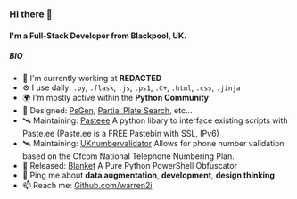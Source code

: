 ### Hi there 👋


#### I'm a Full-Stack Developer from Blackpool, UK.


##### BIO

- 🏢 I'm currently working at **REDACTED**
- ⚙️ I use daily: `.py`, `.flask`, `.js`, `.ps1`, `.C+`, `.html`, `.css`, `.jinja`
- 🌍 I'm mostly active within the **Python Community**
- 💅 Designed: [PsGen](https://github.com/warren2i/PsGen), [Partial Plate Search](https://github.com/warren2i/dvla), etc…
- 🛰️ Maintaining: [Pasteee](https://github.com/warren2i/pasteee) A python libary to interface existing scripts with Paste.ee (Paste.ee is a FREE Pastebin with SSL, IPv6) 
- 🛰️ Maintaining: [UKnumbervalidator](https://github.com/warren2i/uknumbervalidator) Allows for phone number validation based on the Ofcom National Telephone Numbering Plan.
- 👻 Released: [Blanket](https://github.com/warren2i/Blanket) A Pure Python PowerShell Obfuscator
- 💬 Ping me about **data augmentation**, **development**, **design thinking**
- 📫 Reach me: [Github.com/warren2i](https://github.com/warren2i/Warren)

